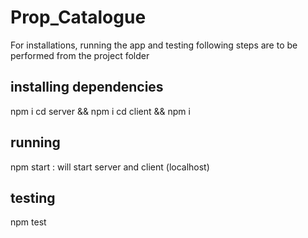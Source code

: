 # Prop_Catalogue

For installations, running the app and testing following steps are to be performed from the project folder

installing dependencies
-----------------------
npm i
cd server && npm i
cd client && npm i

running
-------
npm start : will start server and client (localhost)

testing
-------
npm test